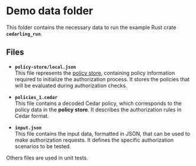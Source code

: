 # Demo data folder

This folder contains the necessary data to run the example Rust crate **`cedarling_run`**.

## Files

- **`policy-store/local.json`**  
  This file represents the [policy store](https://docs.jans.io/head/admin/lock/#policy-store), containing policy information required to initialize the authorization process. It stores the policies that will be evaluated during authorization checks.

- **`policies_1.cedar`**  
  This file contains a decoded Cedar policy, which corresponds to the policy data in the **policy store**. It describes the authorization rules in Cedar format.

- **`input.json`**  
  This file contains the input data, formatted in JSON, that can be used to make authorization requests. It defines the specific authorization scenarios to be tested.

Others files are used in unit tests.